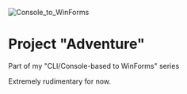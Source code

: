 ![Console_to_WinForms](https://img.shields.io/badge/Console➡️WinForms-WIP-#FF0000)

# Project "Adventure"

Part of my "CLI/Console-based to WinForms" series

Extremely rudimentary for now.
